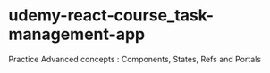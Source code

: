# udemy-react-course_task-management-app

Practice Advanced concepts : Components, States, Refs and Portals
